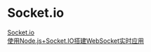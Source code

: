 # Socket.io

[Socket.io](http://socket.io/docs/)  
[使用Node.js+Socket.IO搭建WebSocket实时应用](http://www.plhwin.com/2014/05/28/nodejs-socketio/)